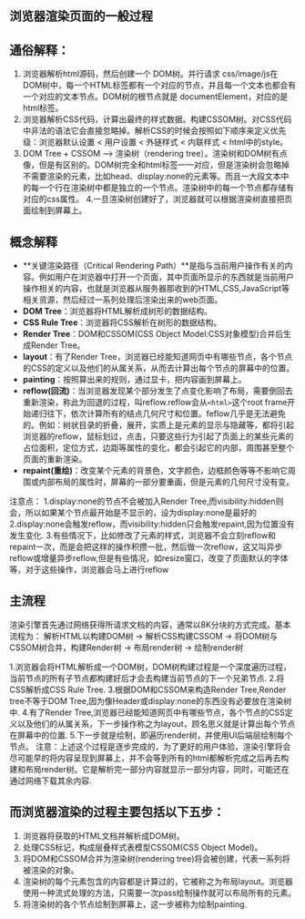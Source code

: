 ## 浏览器渲染页面的一般过程

## 通俗解释：
1. 浏览器解析html源码，然后创建一个 DOM树。并行请求 css/image/js在DOM树中，每一个HTML标签都有一个对应的节点，并且每一个文本也都会有一个对应的文本节点。DOM树的根节点就是 documentElement，对应的是html标签。
2. 浏览器解析CSS代码，计算出最终的样式数据。构建CSSOM树。对CSS代码中非法的语法它会直接忽略掉。解析CSS的时候会按照如下顺序来定义优先级：浏览器默认设置 < 用户设置 < 外链样式 < 内联样式 < html中的style。
3. DOM Tree + CSSOM --> 渲染树（rendering tree）。渲染树和DOM树有点像，但是有区别的。DOM树完全和html标签一一对应，但是渲染树会忽略掉不需要渲染的元素，比如head、display:none的元素等。而且一大段文本中的每一个行在渲染树中都是独立的一个节点。渲染树中的每一个节点都存储有对应的css属性。
4.一旦渲染树创建好了，浏览器就可以根据渲染树直接把页面绘制到屏幕上。

## 概念解释

- **关键渲染路径（Critical Rendering Path）**是指与当前用户操作有关的内容。例如用户在浏览器中打开一个页面，其中页面所显示的东西就是当前用户操作相关的内容，也就是浏览器从服务器那收到的HTML,CSS,JavaScript等相关资源，然后经过一系列处理后渲染出来的web页面。  
- **DOM Tree**：浏览器将HTML解析成树形的数据结构。  
- **CSS Rule Tree**：浏览器将CSS解析在树形的数据结构。  
- **Render Tree**：DOM和CSSOM(CSS Object Model:CSS对象模型)合并后生成Render Tree。  
- **layout**：有了Render Tree，浏览器已经能知道网页中有哪些节点，各个节点的CSS的定义以及他们的从属关系，从而去计算出每个节点的屏幕中的位置。  
- **painting**：按照算出来的规则，通过显卡，把内容画到屏幕上。  
- **reflow(回流)**：当浏览器发现某个部分发生了点变化影响了布局，需要倒回去重新渲染，称此为回退的过程，叫reflow.reflow会从`<html>`这个root frame开始递归往下，依次计算所有的结点几何尺寸和位置。feflow几乎是无法避免的。例如：树状目录的折叠，展开，实质上是元素的显示与隐藏等，都将引起浏览器的reflow，鼠标划过，点击，只要这些行为引起了页面上的某些元素的占位面积，定位方式，边距等属性的变化，都会引起它的内部，周围甚至整个页面的重新渲染。  
- **repaint(重绘)**：改变某个元素的背景色，文字颜色，边框颜色等等不影响它周围或内部布局的属性时，屏幕的一部分要重画，但是元素的几何尺寸没有变。 


注意点：
1.display:none的节点不会被加入Render Tree,而visibility:hidden则会，所以如果某个节点最开始是不显示的，设为display:none是最好的
2.display:none会触发reflow，而visibility:hidden只会触发repaint,因为位置没有发生变化.
3.有些情况下，比如修改了元素的样式，浏览器不会立刻reflow和repaint一次，而是会把这样的操作积攒一批，然后做一次reflow，这又叫异步reflow或增量异步reflow,但是有些情况，如resize窗口，改变了页面默认的字体等，对于这些操作，浏览器会马上进行reflow

## 主流程
渲染引擎首先通过网络获得所请求文档的内容，通常以8K分块的方式完成。基本流程为：
解析HTML以构建DOM树 -> 解析CSS构建CSSOM -> 将DOM树与CSSOM树合并，构建Render树 -> 布局render树 -> 绘制render树

1.浏览器会将HTML解析成一个DOM树，DOM树构建过程是一个深度遍历过程，当前节点的所有子节点都构建好后才会去构建当前节点的下一个兄弟节点.
2.将CSS解析成CSS Rule Tree.
3.根据DOM和CSSOM来构造Render Tree,Render tree不等于DOM Tree,因为像Header或display:none的东西没有必要放在渲染树中.
4.有了Render Tree,浏览器已经能知道网页中有哪些节点，各个节点的CSS定义以及他们的从属关系，下一步操作称之为layout，顾名思义就是计算出每个节点在屏幕中的位置.
5.下一步就是绘制，即遍历render树，并使用UI后端层绘制每个节点。
注意：上述这个过程是逐步完成的，为了更好的用户体验，渲染引擎将会尽可能早的将内容呈现到屏幕上，并不会等到所有的html都解析完成之后再去构建和布局render树。它是解析完一部分内容就显示一部分内容，同时，可能还在通过网络下载其余内容.

## 而浏览器渲染的过程主要包括以下五步：

1. 浏览器将获取的HTML文档并解析成DOM树。
2. 处理CSS标记，构成层叠样式表模型CSSOM(CSS Object Model)。
3. 将DOM和CSSOM合并为渲染树(rendering tree)将会被创建，代表一系列将被渲染的对象。
3. 渲染树的每个元素包含的内容都是计算过的，它被称之为布局layout。浏览器使用一种流式处理的方法，只需要一次pass绘制操作就可以布局所有的元素。
5. 将渲染树的各个节点绘制到屏幕上，这一步被称为绘制painting.
